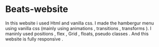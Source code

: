 # Beats-website
In this website i used Html and vanilla css.
I made the hambergur menu using vanilla css (mainly using animations , transitions , transforms ).
I maninly used  positions , flex , Grid , floats, pseudo classes .
And this website is fully responsive .
